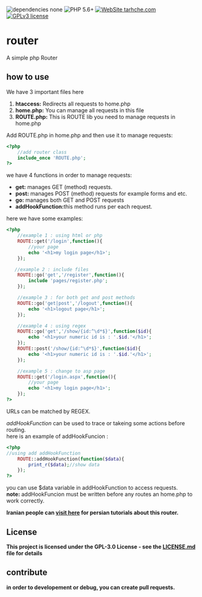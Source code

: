 ![dependencies none](https://img.shields.io/badge/Dependencies-none-brightgreen.svg)
![PHP 5.6+](https://img.shields.io/badge/PHP-5.6+-green.svg)
[![WebSite tarhche.com](https://img.shields.io/badge/WebSite-Tarhche.com-yellow.svg)](http://tarhche.com)
[![GPLv3 license](https://img.shields.io/badge/License-GPLv3-blue.svg)](https://github.com/khanzadimahdi/router/blob/master/LICENSE)

# router
A simple php Router

## how to use
We have 3 important files here

<ol>
    <li><b>htaccess:</b> Redirects all requests to home.php</li>
    <li><b>home.php:</b> You can manage all requests in this file</li>
    <li><b>ROUTE.php:</b> This is ROUTE lib you need to manage requests in home.php</li>
</ol>

<p>Add ROUTE.php in home.php and then use it to manage requests:<p>

```php
<?php 
    //add router class
    include_once 'ROUTE.php';
?>
```

<p>we have 4 functions in order to manage requests:</p>

<ul>
    <li><b>get:</b> manages GET (method) requests.</li>
    <li><b>post:</b> manages POST (method) requests for example forms and etc.</li>
    <li><b>go:</b> manages both GET and POST requests</li>
    <li><b>addHookFunction:</b>this method runs per each request.</li>
</ul>

<p>here we have some examples:</p>

```php
<?php
    //example 1 : using html or php
    ROUTE::get('/login',function(){
        //your page
        echo '<h1>my login page</h1>';
    });

   //example 2 : include files
    ROUTE::go('get','/register',function(){
        include 'pages/register.php';
    });

    //example 3 : for both get and post methods
    ROUTE::go('get|post','/logout',function(){
        echo '<h1>logout page</h1>';
    });

    //example 4 : using regex
    ROUTE::go('get','/show/{id:^\d*$}',function($id){
        echo '<h1>your numeric id is : '.$id.'</h1>';
    });
    ROUTE::post('/show/{id:^\d*$}',function($id){
        echo '<h1>your numeric id is : '.$id.'</h1>';
    });

    //example 5 : change to asp page
    ROUTE::get('/login.aspx',function(){
        //your page
        echo '<h1>my login page</h1>';
    });
?>
```

URLs can be matched by REGEX.<br>

<i>addHookFunction</i> can be used to trace or takeing some actions before routing.<br>
here is an example of addHookFuncion :

```php
<?php
//using add addHookFunction
    ROUTE::addHookFunction(function($data){
        print_r($data);//show data
    });
?>
```

you can use $data variable in addHookFunction to access requests.<br>
<b>note:</b> addHookFuncion must be written before any routes an home.php to work correctly.<br>

<b>Iranian people can [visit here](www.tarhche.ir/?p=2466) for persian tutorials about this router.<b>

## License
This project is licensed under the GPL-3.0 License - see the [LICENSE.md](LICENSE.md) file for details

## contribute
in order to developement or debug, you can create pull requests.